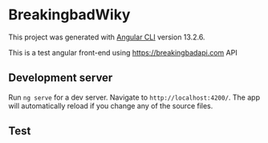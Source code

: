 # BreakingbadWiky

This project was generated with [Angular CLI](https://github.com/angular/angular-cli) version 13.2.6.

This is a test angular front-end using https://breakingbadapi.com API

## Development server

Run `ng serve` for a dev server. Navigate to `http://localhost:4200/`. The app will automatically reload if you change any of the source files.

## Test




